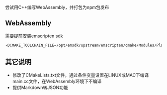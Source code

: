 尝试用C++编写WebAssembly，并打包为npm包发布

## WebAssembly

需要提前安装emscripten sdk

```bash
-DCMAKE_TOOLCHAIN_FILE=/opt/emsdk/upstream/emscripten/cmake/Modules/Platform/Emscripten.cmake
```

## 其它说明

* 修改了CMakeLists.txt文件，通过条件变量设置在LINUX或MAC下编译main.cc文件，在WebAssembly环境下不编译
* 提供Markdown转JSON功能